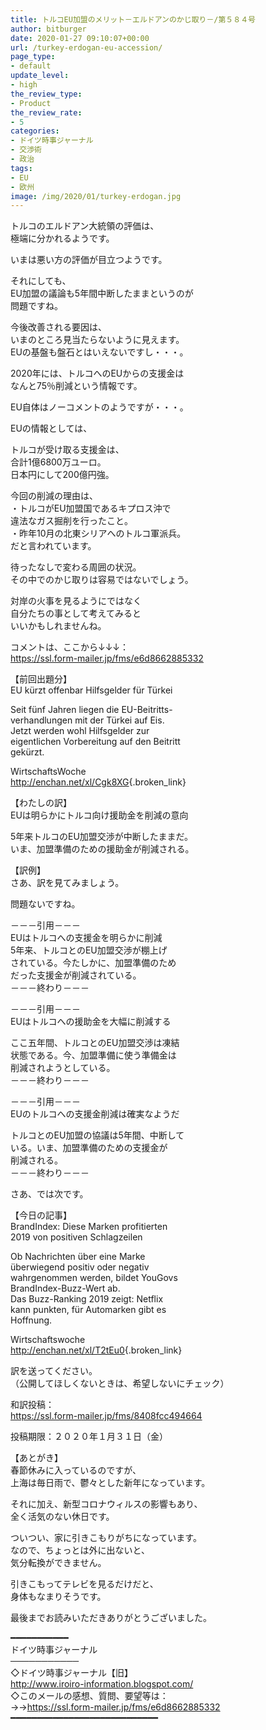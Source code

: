 ```yaml
---
title: トルコEU加盟のメリット－エルドアンのかじ取り－/第５８４号
author: bitburger
date: 2020-01-27 09:10:07+00:00
url: /turkey-erdogan-eu-accession/
page_type:
- default
update_level:
- high
the_review_type:
- Product
the_review_rate:
- 5
categories:
- ドイツ時事ジャーナル
- 交渉術
- 政治
tags:
- EU
- 欧州
image: /img/2020/01/turkey-erdogan.jpg
---
```

トルコのエルドアン大統領の評価は、  
極端に分かれるようです。

いまは悪い方の評価が目立つようです。

それにしても、  
EU加盟の議論も5年間中断したままというのが  
問題ですね。

今後改善される要因は、  
いまのところ見当たらないように見えます。  
EUの基盤も盤石とはいえないですし・・・。

2020年には、トルコへのEUからの支援金は  
なんと75％削減という情報です。

EU自体はノーコメントのようですが・・・。

EUの情報としては、

トルコが受け取る支援金は、  
合計1億6800万ユーロ。  
日本円にして200億円強。

今回の削減の理由は、  
・トルコがEU加盟国であるキプロス沖で  
違法なガス掘削を行ったこと。  
・昨年10月の北東シリアへのトルコ軍派兵。  
だと言われています。

待ったなしで変わる周囲の状況。  
その中でのかじ取りは容易ではないでしょう。

対岸の火事を見るようにではなく  
自分たちの事として考えてみると  
いいかもしれませんね。

  
コメントは、ここから↓↓↓：  
<https://ssl.form-mailer.jp/fms/e6d8662885332>

【前回出題分】  
EU kürzt offenbar Hilfsgelder für Türkei

Seit fünf Jahren liegen die EU-Beitritts-  
verhandlungen mit der Türkei auf Eis.  
Jetzt werden wohl Hilfsgelder zur  
eigentlichen Vorbereitung auf den Beitritt  
gekürzt.

WirtschaftsWoche  
<http://enchan.net/xl/Cgk8XG>{.broken_link}

  
【わたしの訳】  
EUは明らかにトルコ向け援助金を削減の意向

5年来トルコのEU加盟交渉が中断したままだ。  
いま、加盟準備のための援助金が削減される。

【訳例】  
さあ、訳を見てみましょう。

問題ないですね。

－－－引用－－－  
EUはトルコへの支援金を明らかに削減  
5年来、トルコとのEU加盟交渉が棚上げ  
されている。今たしかに、加盟準備のため  
だった支援金が削減されている。  
－－－終わり－－－

－－－引用－－－  
EUはトルコへの援助金を大幅に削減する

ここ五年間、トルコとのEU加盟交渉は凍結  
状態である。今、加盟準備に使う準備金は  
削減されようとしている。  
－－－終わり－－－

－－－引用－－－  
EUのトルコへの支援金削減は確実なようだ

トルコとのEU加盟の協議は5年間、中断して  
いる。いま、加盟準備のための支援金が  
削減される。  
－－－終わり－－－

さあ、では次です。

【今日の記事】  
BrandIndex: Diese Marken profitierten  
2019 von positiven Schlagzeilen

Ob Nachrichten über eine Marke  
überwiegend positiv oder negativ  
wahrgenommen werden, bildet YouGovs  
BrandIndex-Buzz-Wert ab.  
Das Buzz-Ranking 2019 zeigt: Netflix  
kann punkten, für Automarken gibt es  
Hoffnung.

Wirtschaftswoche  
<http://enchan.net/xl/T2tEu0>{.broken_link}

訳を送ってください。  
（公開してほしくないときは、希望しないにチェック）

和訳投稿：  
 <https://ssl.form-mailer.jp/fms/8408fcc494664>

投稿期限：２０２０年１月３１日（金）

【あとがき】  
春節休みに入っているのですが、  
上海は毎日雨で、鬱々とした新年になっています。

それに加え、新型コロナウィルスの影響もあり、  
全く活気のない休日です。

ついつい、家に引きこもりがちになっています。  
なので、ちょっとは外に出ないと、  
気分転換ができません。

引きこもってテレビを見るだけだと、  
身体もなまりそうです。

  
最後までお読みいただきありがとうございました。

━━━━━━━━━━━  
ドイツ時事ジャーナル  
───────────  
◇ドイツ時事ジャーナル【旧】  
<http://www.iroiro-information.blogspot.com/>  
◇このメールの感想、質問、要望等は：  
->-><https://ssl.form-mailer.jp/fms/e6d8662885332>  
━━━━━━━━━━━━━━━━━━━━━━━━━━━━